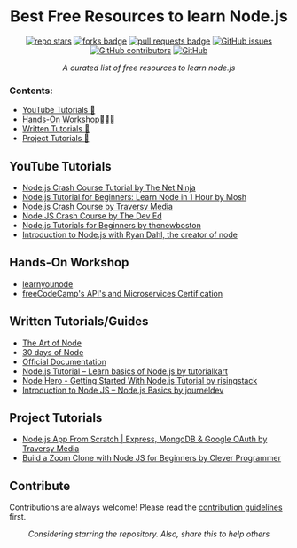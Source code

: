 <h1 align="center">Best Free Resources to learn Node.js</h1>

<div align="center">
  <a href="https://github.com/nirbhayvashisht/free-node.js-learning-resources/stargazers"><img src="https://img.shields.io/github/stars/nirbhayvashisht/free-node.js-learning-resources" alt="repo stars"></a>
  <a href="https://github.com/nirbhayvashisht/free-node.js-learning-resources/network/members"><img src="https://img.shields.io/github/forks/nirbhayvashisht/free-node.js-learning-resources" alt="forks badge"></a>
  <a href="https://github.com/nirbhayvashisht/free-node.js-learning-resources/pulls"><img src="https://img.shields.io/github/issues-pr/nirbhayvashisht/free-node.js-learning-resources" alt="pull requests badge"></a>
  <a href="https://github.com/nirbhayvashisht/free-node.js-learning-resources/issues"><img alt="GitHub issues" src="https://img.shields.io/github/issues-raw/nirbhayvashisht/free-node.js-learning-resources"></a>
  <a href="https://github.com/nirbhayvashisht/free-node.js-learning-resources/graphs/contributors"><img alt="GitHub contributors" src="https://img.shields.io/github/contributors/nirbhayvashisht/free-node.js-learning-resources"></a>
  <a href="https://github.com/nirbhayvashisht/free-node.js-learning-resources/blob/master/LICENSE"><img alt="GitHub" src="https://img.shields.io/github/license/nirbhayvashisht/free-node.js-learning-resources"></a>
  
  <i>A curated list of free resources to learn node.js</i>

</div>

### Contents:
- [YouTube Tutorials 🤖](#youtube-tut)
- [Hands-On Workshop👨🏽‍💻](#hands-on)
- [Written Tutorials 💫](#tutorials)
- [Project Tutorials 🎦](#projects)

<a name="youtube-tut"></a>
## YouTube Tutorials
- [Node.js Crash Course Tutorial by The Net Ninja](https://www.youtube.com/playlist?list=PL4cUxeGkcC9jsz4LDYc6kv3ymONOKxwBU)
- [Node.js Tutorial for Beginners: Learn Node in 1 Hour by Mosh](https://youtu.be/TlB_eWDSMt4)
- [Node.js Crash Course by Traversy Media](https://youtu.be/fBNz5xF-Kx4)
- [Node JS Crash Course by The Dev Ed](https://youtu.be/zQRrXTSkvfw)
- [Node.js Tutorials for Beginners by thenewboston](https://www.youtube.com/playlist?list=PL6gx4Cwl9DGBMdkKFn3HasZnnAqVjzHn_)
- [Introduction to Node.js with Ryan Dahl, the creator of node](https://youtu.be/jo_B4LTHi3I)

<a name="hands-on"></a>
## Hands-On Workshop
- [learnyounode](https://github.com/workshopper/learnyounode)
- [freeCodeCamp's API's and Microservices Certification](https://www.freecodecamp.org/learn/)

<a name="tutorials"></a>
## Written Tutorials/Guides
- [The Art of Node](https://github.com/maxogden/art-of-node/#the-art-of-node)
- [30 days of Node](https://www.nodejsera.com/30-days-of-node.html)
- [Official Documentation](https://nodejs.dev/learn)
- [Node.js Tutorial – Learn basics of Node.js by tutorialkart](https://www.tutorialkart.com/nodejs/nodejs-tutorial/)
- [Node Hero - Getting Started With Node.js Tutorial by risingstack](https://blog.risingstack.com/node-hero-tutorial-getting-started-with-node-js/)
- [Introduction to Node JS – Node.js Basics by journeldev](https://www.journaldev.com/7397/introduction-to-node-js-basics)

<a name="projects"></a>
## Project Tutorials
- [Node.js App From Scratch | Express, MongoDB & Google OAuth by Traversy Media](https://youtu.be/SBvmnHTQIPY)
- [Build a Zoom Clone with Node JS for Beginners by Clever Programmer](https://youtu.be/ZVznzY7EjuY)

## Contribute
Contributions are always welcome!
Please read the [contribution guidelines](contributing.md) first.

<div align="center">
  <i>Considering starring the repository. Also, share this to help others</i>
</div>
